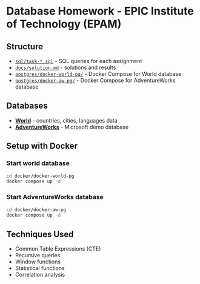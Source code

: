 # Database Homework - EPIC Institute of Technology (EPAM)

## Structure

- [`sql/task-*.sql`](./sql/) - SQL queries for each assignment
- [`docs/solution.md`](./docs/solution.md) - solutions and results
- [`postgres/docker-world-pg/`](./docker/docker-world-pg/docker-compose.yml) - Docker Compose for World database
- [`postgres/docker-aw-pg/`](./docker/docker-aw-pg/docker-compose.yml) - Docker Compose for AdventureWorks database

## Databases

- **[World](./docker/docker-world-pg/)** - countries, cities, languages data
- **[AdventureWorks](./docker/docker-aw-pg/)** - Microsoft demo database

## Setup with Docker

### Start world database

```bash
cd docker/docker-world-pg
docker compose up -d
```

### Start AdventureWorks database

```bash
cd docker/docker-aw-pg
docker compose up -d
```

## Techniques Used

- Common Table Expressions (CTE)
- Recursive queries
- Window functions
- Statistical functions
- Correlation analysis
